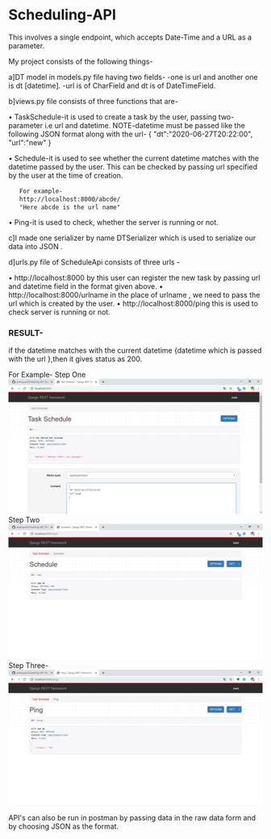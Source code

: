 # Scheduling-API
This involves a single endpoint, which accepts Date-Time and a URL as a parameter.

My project consists of the following things-

a]DT model in models.py file having two fields-
-one is url and another one is dt [datetime].
-url is of CharField and dt is of DateTimeField.

b]views.py file consists of three functions that are-

•	TaskSchedule-it is used to create a task by the user, passing two-parameter i.e url and datetime.
       NOTE-datetime must be passed like the following JSON format along with the url-
           {
           "dt":"2020-06-27T20:22:00",
            "url":"new"
            }


•	Schedule-it is used to see whether the current datetime matches with the datetime passed by the user.
       This can be checked by passing url specified by the user at the time of creation.

       For example-
       http://localhost:8000/abcde/
       "Here abcde is the url name"


•	Ping-it is used to check, whether the server is running or not.


c]I made one serializer by name DTSerializer which is used to serialize our data into JSON .

d]urls.py file of ScheduleApi consists of three urls -

•	http://localhost:8000
       by this user can register the new task by passing url and datetime field in the format given above.
•	http://localhost:8000/urlname
       in the place of urlname , we need to pass the url which is created by the user.
•	http://localhost:8000/ping
       this is used to check server is running or not.

### RESULT-
if the datetime matches with the current datetime {datetime which is passed with the url },then it gives status as 200.

For Example-
Step One
 ![](docs/img1.png)
Step Two
 ![](docs/img2.png)
Step Three-
 ![](docs/img3.png)

API's can also be run in postman by passing data in the raw data form and by choosing JSON as the format.
